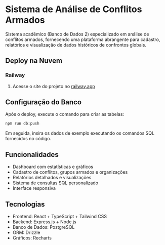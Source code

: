 # Sistema de Análise de Conflitos Armados

Sistema acadêmico (Banco de Dados 2) especializado em análise de conflitos armados, fornecendo uma plataforma abrangente para cadastro, relatórios e visualização de dados históricos de confrontos globais.

## Deploy na Nuvem

### Railway
1. Acesse o site do projeto no [railway.app](https://conflict-analysis-app-production.up.railway.app/)

## Configuração do Banco

Após o deploy, execute o comando para criar as tabelas:
```bash
npm run db:push
```

Em seguida, insira os dados de exemplo executando os comandos SQL fornecidos no código.

## Funcionalidades

- Dashboard com estatísticas e gráficos
- Cadastro de conflitos, grupos armados e organizações
- Relatórios detalhados e visualizações
- Sistema de consultas SQL personalizado
- Interface responsiva

## Tecnologias

- Frontend: React + TypeScript + Tailwind CSS
- Backend: Express.js + Node.js
- Banco de Dados: PostgreSQL
- ORM: Drizzle
- Gráficos: Recharts
